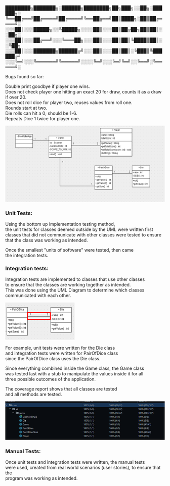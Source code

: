 ████████╗███████╗░██████╗████████╗██╗███╗░░██╗░██████╗░
╚══██╔══╝██╔════╝██╔════╝╚══██╔══╝██║████╗░██║██╔════╝░
░░░██║░░░█████╗░░╚█████╗░░░░██║░░░██║██╔██╗██║██║░░██╗░
░░░██║░░░██╔══╝░░░╚═══██╗░░░██║░░░██║██║╚████║██║░░╚██╗
░░░██║░░░███████╗██████╔╝░░░██║░░░██║██║░╚███║╚██████╔╝
░░░╚═╝░░░╚══════╝╚═════╝░░░░╚═╝░░░╚═╝╚═╝░░╚══╝░╚═════╝░


Bugs found so far:

Double print goodbye if player one wins.\
Does not check player one hitting an exact 20 for draw, counts it as a draw if over 20.\
Does not roll dice for player two, reuses values from roll one.\
Rounds start at two.\
Die rolls can hit a 0; should be 1-6.\
Repeats Dice 1 twice for player one.

![img.png](img.png)

<h3>Unit Tests:</h3>

Using the bottom up implementation testing method, \
the unit tests for classes deemed outside by the UML were written first\
classes that did not communicate with other classes were tested to ensure\
that the class was working as intended.

Once the smallest "units of software" were tested, then came\
the integration tests.

<h3>Integration tests:</h3>

Integration tests are implemented to classes that use other classes\
to ensure that the classes are working together as intended.\
This was done using the UML Diagram to determine which classes\
communicated with each other.

![img_1.png](img_1.png)

For example, unit tests were written for the Die class\
and integration tests were written for PairOfDice class\
since the PairOfDice class uses the Die class.

Since everything combined inside the Game class, the Game class\
was tested last with a stub to manipulate the values inside it for all\
three possible outcomes of the application.

The coverage report shows that all classes are tested\
and all methods are tested.

![img_2.png](img_2.png)

<h3>Manual Tests:</h3>

Once unit tests and integration tests were written, the manual tests\
were used, created from real world scenarios (user stories), to ensure that the\
program was working as intended.


